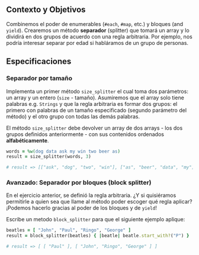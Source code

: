 ## Contexto y Objetivos

Combinemos el poder de enumerables (`#each`, `#map`, etc.) y bloques (and `yield`). Crearemos un método  **separador** (splitter) que tomará un array y lo dividirá en dos grupos de acuerdo con una regla arbitraria. Por ejemplo, nos podría interesar separar por edad si habláramos de un grupo de personas.

## Especificaciones

### Separador por tamaño

Implementa un primer método `size_splitter` el cual toma dos parámetros: un array y un entero (`size` - tamaño). Asumiremos que el array solo tiene palabras e.g. `Strings` y que la regla arbitraria es formar dos grupos: el primero con palabras de un tamaño especificado (segundo parámetro del método) y el otro grupo con todas las demás palabras.

El método `size_splitter` debe devolver un array de dos arrays - los dos grupos definidos anteriormente - con sus contenidos ordenados **alfabéticamente**.

```ruby
words = %w(dog data ask my win two beer as)
result = size_splitter(words, 3)

# result => [["ask", "dog", "two", "win"], ["as", "beer", "data", "my"]]
```

### Avanzado: Separador por bloques (block splitter)

En el ejercicio anterior, se definió la regla arbitraria. ¿Y si quisiéramos permitirle a quien sea que llame al método poder escoger qué regla aplicar? ¡Podemos hacerlo gracias al poder de los bloques y de `yield`!

Escribe un metodo `block_splitter` para que el siguiente ejemplo aplique:

```ruby
beatles = [ "John", "Paul", "Ringo", "George" ]
result = block_splitter(beatles) { |beatle| beatle.start_with?("P") }

# result => [ [ "Paul" ], [ "John", "Ringo", "George" ] ]
```
